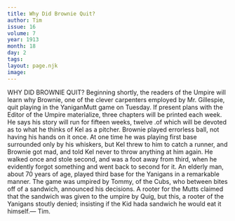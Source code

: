 ```yaml
---
title: Why Did Brownie Quit?
author: Tim
issue: 16
volume: 7
year: 1913
month: 18
day: 2
tags:
layout: page.njk
image:
---
```

WHY DID BROWNIE QUIT?    Beginning shortly, the readers of the Umpire will learn why Brownie, one of the clever carpenters employed by Mr. Gillespie, quit playing in the YaniganMutt game on Tuesday. If present plans with the Editor of the Umpire materialize, three chapters will be printed each week. He says his story will run for fifteen weeks, twelve .of which will be devoted as to what he thinks of Kel as a pitcher. Brownie played errorless ball, not having his hands on it once. At one time he was playing first base surrounded only by his whiskers, but Kel threw to him to catch a runner, and Brownie got mad, and told Kel never to throw anything at him again. He walked once and stole second, and was a foot away from third, when he evidently forgot something and went back to second for it. An elderly man, about 70 years of age, played third base for the Yanigans in a remarkable manner. The game was umpired by Tommy, of the Cubs, who between bites off of a sandwich, announced his decisions. A rooter for the Mutts claimed that the sandwich was given to the umpire by Quig, but this, a rooter of the Yanigans stoutly denied; insisting if the Kid hada sandwich he would eat it himself.— Tim. 

